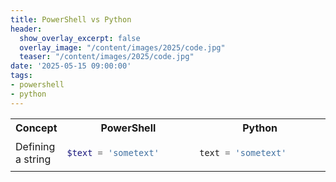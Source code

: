 ```yaml
---
title: PowerShell vs Python
header:
  show_overlay_excerpt: false
  overlay_image: "/content/images/2025/code.jpg"
  teaser: "/content/images/2025/code.jpg"
date: '2025-05-15 09:00:00'
tags:
- powershell
- python
---
```


<table>
<tr>
<th width="10%">Concept</th>
<th width="45%">PowerShell</th>
<th width="45%">Python</th>
</tr>
<tr>
<td>Defining a string</td>
<td>
<div markdown="1">

```powershell
$text = 'sometext'
```

</div>
</td>
<td>
<di markdown="1">

```python
text = 'sometext'
```

</div>
</td>
</tr>
</table>
